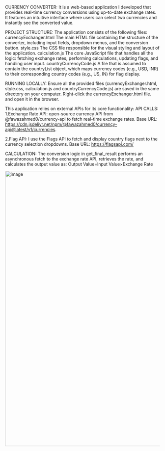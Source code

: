 CURRENCY CONVERTER:
It is a web-based application I developed that provides real-time currency conversions using up-to-date exchange rates.
It features an intuitive interface where users can select two currencies and instantly see the converted value.

PROJECT STRUCTURE:
The application consists of the following files:
currencyExchanger.html	        The main HTML file containing the structure of the converter, including input fields, dropdown menus, and the conversion button.
style.css	                      The CSS file responsible for the visual styling and layout of the application.
calculation.js	                The core JavaScript file that handles all the logic: fetching exchange rates, performing calculations, updating flags, and handling user input.
countryCurrencyCode.js         	A file that is assumed to contain the countryList object, which maps currency codes (e.g., USD, INR) to their corresponding country codes (e.g., US, IN) for flag display.

RUNNING LOCALLY:
   Ensure all the provided files (currencyExchanger.html, style.css, calculation.js and countryCurrencyCode.js) are saved in the same directory on your computer.
   Right-click the currencyExchanger.html file. and open it in the browser.

This application relies on external APIs for its core functionality:
API CALLS:
   1.Exchange Rate API: open-source currency API from @fawazahmed0/currency-api to fetch real-time exchange rates.
   Base URL: https://cdn.jsdelivr.net/npm/@fawazahmed0/currency-api@latest/v1/currencies.
   
   2.Flag API: I use the Flags API to fetch and display country flags next to the currency selection dropdowns.
   Base URL: https://flagsapi.com/

CALCULATION:
The conversion logic in get_final_result performs an asynchronous fetch to the exchange rate API, retrieves the rate, and calculates the output value as:
Output Value=Input Value×Exchange Rate


<img width="1865" height="897" alt="image" src="https://github.com/user-attachments/assets/02bdb93f-bfc8-4a82-be4c-0056fee06309" />







